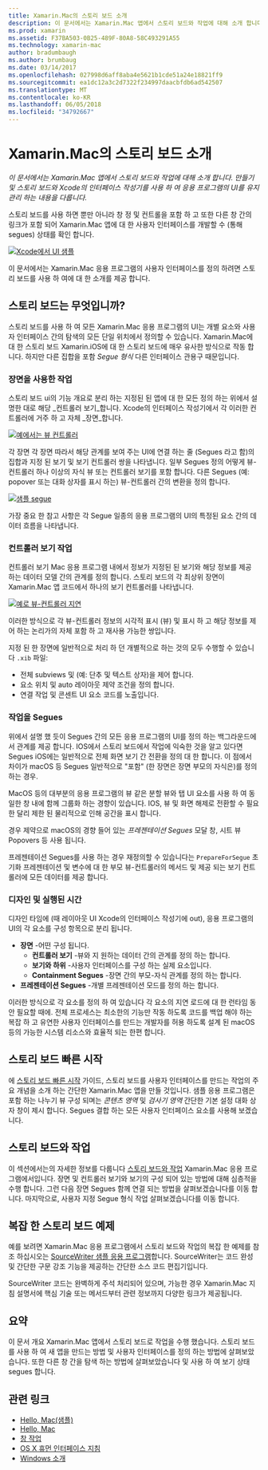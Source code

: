 ```yaml
---
title: Xamarin.Mac의 스토리 보드 소개
description: 이 문서에서는 Xamarin.Mac 앱에서 스토리 보드와 작업에 대해 소개 합니다. 스토리보드와 Xcode의 Interface Builder를 사용하여 앱의 UI를 만들고 유지 관리하는 내용을 다룹니다.
ms.prod: xamarin
ms.assetid: F37BA503-0B25-489F-80A8-58C493291A55
ms.technology: xamarin-mac
author: bradumbaugh
ms.author: brumbaug
ms.date: 03/14/2017
ms.openlocfilehash: 027998d6aff8aba4e5621b1cde51a24e18821ff9
ms.sourcegitcommit: ea1dc12a3c2d7322f234997daacbfdb6ad542507
ms.translationtype: MT
ms.contentlocale: ko-KR
ms.lasthandoff: 06/05/2018
ms.locfileid: "34792667"
---
```

# <a name="introduction-to-storyboards-in-xamarinmac"></a>Xamarin.Mac의 스토리 보드 소개

_이 문서에서는 Xamarin.Mac 앱에서 스토리 보드와 작업에 대해 소개 합니다. 만들기 및 스토리 보드와 Xcode의 인터페이스 작성기를 사용 하 여 응용 프로그램의 UI를 유지 관리 하는 내용을 다룹니다._

스토리 보드를 사용 하면 뿐만 아니라 창 정 및 컨트롤을 포함 하 고 또한 다른 창 간의 링크가 포함 되어 Xamarin.Mac 앱에 대 한 사용자 인터페이스를 개발할 수 (통해 segues) 상태를 확인 합니다.

[![](images/intro01.png "Xcode에서 UI 샘플")](images/intro01.png#lightbox)

이 문서에서는 Xamarin.Mac 응용 프로그램의 사용자 인터페이스를 정의 하려면 스토리 보드를 사용 하 여에 대 한 소개를 제공 합니다.

<a name="What-are-Storyboards" />

## <a name="what-are-storyboards"></a>스토리 보드는 무엇입니까?

스토리 보드를 사용 하 여 모든 Xamarin.Mac 응용 프로그램의 UI는 개별 요소와 사용자 인터페이스 간의 탐색의 모든 단일 위치에서 정의할 수 있습니다. Xamarin.Mac에 대 한 스토리 보드 Xamarin.iOS에 대 한 스토리 보드에 매우 유사한 방식으로 작동 합니다. 하지만 다른 집합을 포함 _Segue 형식_ 다른 인터페이스 관용구 때문입니다.

<a name="Working-with-Scenes" />

### <a name="working-with-scenes"></a>장면을 사용한 작업

스토리 보드 ui의 기능 개요로 분리 하는 지정된 된 앱에 대 한 모든 정의 하는 위에서 설명한 대로 해당 _컨트롤러 보기_합니다. Xcode의 인터페이스 작성기에서 각 이러한 컨트롤러에 거주 하 고 자체 _장면_합니다.

[![](images/intro02.png "예에서는 뷰 컨트롤러")](images/intro02.png#lightbox)

각 장면 각 장면 따라서 해당 관계를 보여 주는 UI에 연결 하는 줄 (Segues 라고 함)의 집합과 지정 된 보기 및 보기 컨트롤러 쌍을 나타냅니다. 일부 Segues 정의 어떻게 뷰-컨트롤러 하나 이상의 자식 뷰 또는 컨트롤러 보기를 포함 합니다. 다른 Segues (예: popover 또는 대화 상자를 표시 하는) 뷰-컨트롤러 간의 변환을 정의 합니다. 

[![](images/intro03.png "샘플 segue")](images/intro03.png#lightbox)

가장 중요 한 참고 사항은 각 Segue 일종의 응용 프로그램의 UI의 특정된 요소 간의 데이터 흐름을 나타냅니다.

<a name="Working-with-View-Controllers" />

### <a name="working-with-view-controllers"></a>컨트롤러 보기 작업

컨트롤러 보기 Mac 응용 프로그램 내에서 정보가 지정된 된 보기와 해당 정보를 제공 하는 데이터 모델 간의 관계를 정의 합니다. 스토리 보드의 각 최상위 장면이 Xamarin.Mac 앱 코드에서 하나의 보기 컨트롤러를 나타냅니다.

[![](images/intro04.png "예로 뷰-컨트롤러 지연")](images/intro04.png#lightbox)

이러한 방식으로 각 뷰-컨트롤러 정보의 시각적 표시 (뷰) 및 표시 하 고 해당 정보를 제어 하는 논리가의 자체 포함 하 고 재사용 가능한 쌍입니다.

지정 된 한 장면에 일반적으로 처리 하 던 개별적으로 하는 것의 모두 수행할 수 있습니다 `.xib` 파일: 

 - 전체 subviews 및 (예: 단추 및 텍스트 상자)을 제어 합니다.
 - 요소 위치 및 auto 레이아웃 제약 조건을 정의 합니다.
 - 연결 작업 및 콘센트 UI 요소 코드를 노출입니다.

<a name="Working-with-Segues" />

### <a name="working-with-segues"></a>작업을 Segues

위에서 설명 했 듯이 Segues 간의 모든 응용 프로그램의 UI를 정의 하는 백그라운드에서 관계를 제공 합니다. IOS에서 스토리 보드에서 작업에 익숙한 것을 알고 있다면 Segues iOS에는 일반적으로 전체 화면 보기 간 전환을 정의 대 한 합니다. 이 점에서 차이가 macOS 등 Segues 일반적으로 "포함" (한 장면은 장면 부모의 자식은)를 정의 하는 경우.

MacOS 등의 대부분의 응용 프로그램의 뷰 같은 분할 뷰와 탭 UI 요소를 사용 하 여 동일한 창 내에 함께 그룹화 하는 경향이 있습니다. IOS, 뷰 및 화면 해제로 전환할 수 필요한 달리 제한 된 물리적으로 인해 공간을 표시 합니다.

경우 제약으로 macOS의 경향 들어 있는 _프레젠테이션 Segues_ 모달 창, 시트 뷰 Popovers 등 사용 됩니다.

프레젠테이션 Segues를 사용 하는 경우 재정의할 수 있습니다는 `PrepareForSegue` 초기화 프레젠테이션 및 변수에 대 한 부모 뷰-컨트롤러의 메서드 및 제공 되는 보기 컨트롤러에 모든 데이터를 제공 합니다.

<a name="Design-and-Run-Times" />

### <a name="design-and-run-times"></a>디자인 및 실행된 시간

디자인 타임에 (때 레이아웃 UI Xcode의 인터페이스 작성기에 out), 응용 프로그램의 UI의 각 요소를 구성 항목으로 분리 됩니다.

- **장면** -어떤 구성 됩니다.
    - **컨트롤러 보기** -뷰와 지 원하는 데이터 간의 관계를 정의 하는 합니다.
    - **보기와 하위** -사용자 인터페이스를 구성 하는 실제 요소입니다.
    - **Containment Segues** -장면 간의 부모-자식 관계를 정의 하는 합니다.
- **프레젠테이션 Segues** -개별 프레젠테이션 모드를 정의 하는 합니다. 

이러한 방식으로 각 요소를 정의 하 여 있습니다 각 요소의 지연 로드에 대 한 런타임 동안 필요할 때에. 전체 프로세스는 최소한의 기능만 작동 하도록 코드를 백업 해야 하는 복잡 하 고 유연한 사용자 인터페이스를 만드는 개발자를 허용 하도록 설계 된 macOS 등의 가능한 시스템 리소스와 효율적 되는 한편 합니다.

<a name="Storyboard-Quick-Start" />

## <a name="storyboard-quick-start"></a>스토리 보드 빠른 시작

에 [스토리 보드 빠른 시작](~/mac/platform/storyboards/quickstart.md) 가이드, 스토리 보드를 사용자 인터페이스를 만드는 작업의 주요 개념을 소개 하는 간단한 Xamarin.Mac 앱을 만들 것입니다. 샘플 응용 프로그램은 포함 하는 나누기 뷰 구성 되며는 _콘텐츠 영역_ 및 _검사기 영역_ 간단한 기본 설정 대화 상자 창이 제시 합니다. Segues 결합 하는 모든 사용자 인터페이스 요소를 사용해 보겠습니다.

<a name="Working-with-Storyboards" />

## <a name="working-with-storyboards"></a>스토리 보드와 작업

이 섹션에서는의 자세한 정보를 다룹니다 [스토리 보드와 작업](~/mac/platform/storyboards/indepth.md) Xamarin.Mac 응용 프로그램에서입니다. 장면 및 컨트롤러 보기와 보기의 구성 되어 있는 방법에 대해 심층적을 수행 합니다. 그런 다음 장면 Segues 함께 연결 되는 방법을 살펴보겠습니다를 이동 합니다. 마지막으로, 사용자 지정 Segue 형식 작업 살펴보겠습니다를 이동 합니다. 

<a name="Complex-Storyboard-Example" />

## <a name="complex-storyboard-example"></a>복잡 한 스토리 보드 예제

예를 보려면 Xamarin.Mac 응용 프로그램에서 스토리 보드와 작업의 복잡 한 예제를 참조 하십시오는 [SourceWriter 샘플 응용 프로그램](https://developer.xamarin.com/samples/mac/SourceWriter/)합니다. SourceWriter는 코드 완성 및 간단한 구문 강조 기능을 제공하는 간단한 소스 코드 편집기입니다.

SourceWriter 코드는 완벽하게 주석 처리되어 있으며, 가능한 경우 Xamarin.Mac 지침 설명서에 핵심 기술 또는 메서드부터 관련 정보까지 다양한 링크가 제공됩니다.

<a name="Summary" />

## <a name="summary"></a>요약

이 문서 개요 Xamarin.Mac 앱에서 스토리 보드로 작업을 수행 했습니다. 스토리 보드를 사용 하 여 새 앱을 만드는 방법 및 사용자 인터페이스를 정의 하는 방법에 살펴보았습니다. 또한 다른 창 간을 탐색 하는 방법에 살펴보았습니다 및 사용 하 여 보기 상태 segues 합니다.


## <a name="related-links"></a>관련 링크

- [Hello, Mac(샘플)](https://developer.xamarin.com/samples/mac/Hello_Mac/)
- [Hello, Mac](~/mac/get-started/hello-mac.md)
- [창 작업](~/mac/user-interface/window.md)
- [OS X 휴먼 인터페이스 지침](https://developer.apple.com/library/mac/documentation/UserExperience/Conceptual/OSXHIGuidelines/)
- [Windows 소개](https://developer.apple.com/library/mac/documentation/Cocoa/Conceptual/WinPanel/Introduction.html#//apple_ref/doc/uid/10000031-SW1)
